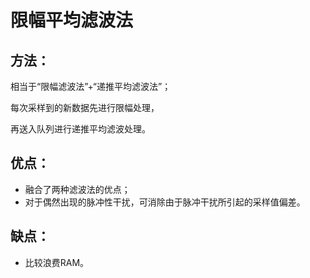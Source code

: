 # 限幅平均滤波法

## 方法：

相当于“限幅滤波法”+“递推平均滤波法”；

每次采样到的新数据先进行限幅处理，

再送入队列进行递推平均滤波处理。

## 优点：

- 融合了两种滤波法的优点；
- 对于偶然出现的脉冲性干扰，可消除由于脉冲干扰所引起的采样值偏差。

## 缺点：

- 比较浪费RAM。
